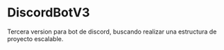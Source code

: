 # DiscordBotV3
Tercera version para bot de discord, buscando realizar una estructura de proyecto escalable.
